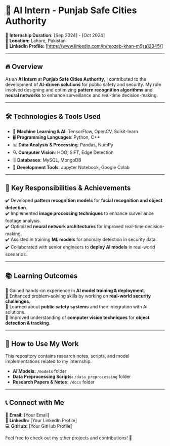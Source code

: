 # 🏢 AI Intern - Punjab Safe Cities Authority

🚀 **Internship Duration:** [Sep 2024] - [Oct 2024]  
📍 **Location:** Lahore, Pakistan  
🔗 **LinkedIn Profile:** [https://www.linkedin.com/in/mozeb-khan-m5sa12345/]  

---

## 🔥 Overview

As an **AI Intern** at **Punjab Safe Cities Authority**, I contributed to the development of **AI-driven solutions** for public safety and security. My role involved designing and optimizing **pattern recognition algorithms** and **neural networks** to enhance surveillance and real-time decision-making.

---

## 🛠 Technologies & Tools Used

- 🧠 **Machine Learning & AI**: TensorFlow, OpenCV, Scikit-learn  
- 🖥 **Programming Languages**: Python, C++  
- 📊 **Data Analysis & Processing**: Pandas, NumPy  
- 🔍 **Computer Vision**: HOG, SIFT, Edge Detection  
- 🗄 **Databases**: MySQL, MongoDB  
- 🚀 **Development Tools**: Jupyter Notebook, Google Colab  

---

## 📌 Key Responsibilities & Achievements  

✔️ Developed **pattern recognition models** for **facial recognition and object detection**.  
✔️ Implemented **image processing techniques** to enhance surveillance footage analysis.  
✔️ Optimized **neural network architectures** for improved real-time decision-making.  
✔️ Assisted in training **ML models** for anomaly detection in security data.  
✔️ Collaborated with senior engineers to **deploy AI models** in real-world scenarios.  

---

## 📚 Learning Outcomes  

🔹 Gained hands-on experience in **AI model training & deployment**.  
🔹 Enhanced problem-solving skills by working on **real-world security challenges**.  
🔹 Learned about **public safety systems** and their integration with AI solutions.  
🔹 Improved understanding of **computer vision techniques** for **object detection & tracking**.  

---

## 📂 How to Use My Work  

This repository contains research notes, scripts, and model implementations related to my internship.  
- **AI Models:** `/models` folder  
- **Data Preprocessing Scripts:** `/data_preprocessing` folder  
- **Research Papers & Notes:** `/docs` folder  

---

## 📞 Connect with Me  

📧 **Email:** [Your Email]  
🔗 **LinkedIn:** [Your LinkedIn Profile]  
💻 **GitHub:** [Your GitHub Profile]  

Feel free to check out my other projects and contributions! 🚀  
